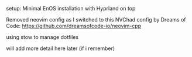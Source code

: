 setup:
Minimal EnOS installation with Hyprland on top

Removed neovim config as I switched to this NVChad config by Dreams of Code:
https://github.com/dreamsofcode-io/neovim-cpp

using stow to manage dotfiles

will add more detail here later (if i remember)
